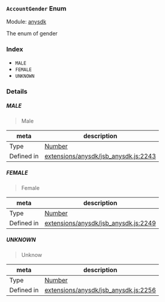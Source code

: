 ### `AccountGender` Enum



Module: [anysdk](../modules/anysdk.md)


The enum of gender


### Index
  - `MALE`
  - `FEMALE`
  - `UNKNOWN`

### Details


##### MALE

> Male

| meta | description |
|------|-------------|
| Type | <a href="https://developer.mozilla.org/en/JavaScript/Reference/Global_Objects/Number" class="crosslink external" target="_blank">Number</a> |
| Defined in | [extensions/anysdk/jsb_anysdk.js:2243](https://github.com/cocos-creator/engine/blob/1f39837ac17a406b42d5a5d1a52a0afa4d53a7ec/extensions/anysdk/jsb_anysdk.js#L2243) |



##### FEMALE

> Female

| meta | description |
|------|-------------|
| Type | <a href="https://developer.mozilla.org/en/JavaScript/Reference/Global_Objects/Number" class="crosslink external" target="_blank">Number</a> |
| Defined in | [extensions/anysdk/jsb_anysdk.js:2249](https://github.com/cocos-creator/engine/blob/1f39837ac17a406b42d5a5d1a52a0afa4d53a7ec/extensions/anysdk/jsb_anysdk.js#L2249) |



##### UNKNOWN

> Unknow

| meta | description |
|------|-------------|
| Type | <a href="https://developer.mozilla.org/en/JavaScript/Reference/Global_Objects/Number" class="crosslink external" target="_blank">Number</a> |
| Defined in | [extensions/anysdk/jsb_anysdk.js:2256](https://github.com/cocos-creator/engine/blob/1f39837ac17a406b42d5a5d1a52a0afa4d53a7ec/extensions/anysdk/jsb_anysdk.js#L2256) |


